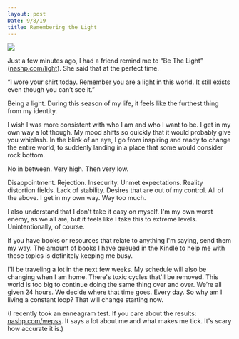 ```yaml
---
layout: post
Date: 9/8/19
title: Remembering the Light
---
```


![][image-1]

Just a few minutes ago, I had a friend remind me to “Be The Light” ([nashp.com/light][1]). She said that at the perfect time.

“I wore your shirt today. Remember you are a light in this world. It still exists even though you can’t see it.”

Being a light. During this season of my life, it feels like the furthest thing from my identity. 

I wish I was more consistent with who I am and who I want to be. I get in my own way a lot though. My mood shifts so quickly that it would probably give you whiplash. In the blink of an eye, I go from inspiring and ready to change the entire world, to suddenly landing in a place that some would consider rock bottom. 

No in between. Very high. Then very low.

Disappointment. Rejection. Insecurity. Unmet expectations. Reality distortion fields. Lack of stability. Desires that are out of my control. All of the above. I get in my own way. Way too much. 

I also understand that I don't take it easy on myself. I'm my own worst enemy, as we all are, but it feels like I take this to extreme levels. Unintentionally, of course.

If you have books or resources that relate to anything I'm saying, send them my way. The amount of books I have queued in the Kindle to help me with these topics is definitely keeping me busy.

I'll be traveling a lot in the next few weeks. My schedule will also be changing when I am home. There's toxic cycles that'll be removed. This world is too big to continue doing the same thing over and over. We’re all given 24 hours. We decide where that time goes. Every day. So why am I living a constant loop? That will change starting now. 

(I recently took an enneagram test. If you care about the results: [nashp.com/wepss][2]. It says a lot about me and what makes me tick. It's scary how accurate it is.)

[1]:	/light
[2]:	nashp.com/wepss

[image-1]:	https://i.imgur.com/ScGZ1aD.jpg